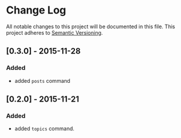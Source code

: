# Change Log
All notable changes to this project will be documented in this file.
This project adheres to [Semantic Versioning](http://semver.org/).

## [0.3.0] - 2015-11-28
### Added
- added `posts` command

## [0.2.0] - 2015-11-21
### Added
- added `topics` command.
